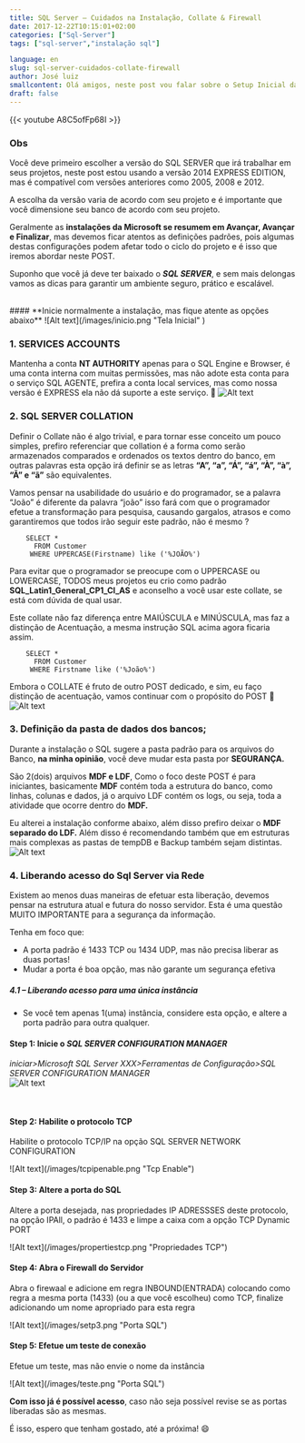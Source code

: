 ```yaml
---
title: SQL Server – Cuidados na Instalação, Collate & Firewall
date: 2017-12-22T10:15:01+02:00
categories: ["Sql-Server"]
tags: ["sql-server","instalação sql"]

language: en
slug: sql-server-cuidados-collate-firewall
author: José luiz
smallcontent: Olá amigos, neste post vou falar sobre o Setup Inicial da Instalação do Sql Server, melhor collate, e regras do firewall para acesso via Rede/Externo. 
draft: false
---
```


 {{< youtube A8C5ofFp68I >}}
### Obs
Você deve primeiro escolher a versão do SQL SERVER que irá trabalhar em seus projetos, neste post estou usando a versão 2014 EXPRESS EDITION, mas é compatível com versões anteriores como 2005, 2008 e 2012.

A escolha da versão varia de acordo com seu projeto e é importante que você dimensione seu banco de acordo com seu projeto.

 
Geralmente as **instalações da Microsoft se resumem em Avançar, Avançar e Finalizar**, mas devemos ficar atentos as definições padrões, pois algumas destas configurações podem afetar todo o ciclo do projeto e é isso que iremos abordar neste POST.

 

Suponho que você já deve ter baixado o ***SQL SERVER***, e sem mais delongas vamos as dicas para garantir um ambiente seguro, prático e escalável.

<br>
#### **Inicie normalmente a instalação, mas fique atente as opções abaixo**
![Alt text](/images/inicio.png "Tela Inicial" )




### 1. SERVICES ACCOUNTS

Mantenha a conta **NT AUTHORITY** apenas para o SQL Engine e Browser, é uma conta interna com muitas permissões, mas não adote esta conta para o serviço SQL AGENTE, prefira a conta local services, mas como nossa versão é EXPRESS ela não dá suporte a este serviço. 🙁
![Alt text](/images/passwords.png "Tela Inicial" )

 
 
### 2. SQL SERVER COLLATION

Definir o Collate não é algo trivial, e para tornar esse conceito um pouco simples, prefiro referenciar que collation é a forma como serão armazenados comparados e ordenados os textos dentro do banco, em outras palavras esta opção irá definir se as letras **“A”, “a”, “Á”, “á”, “À”, “à”, “Ã” e “ã”** são equivalentes.

Vamos pensar na usabilidade do usuário e do programador, se a palavra “João” é diferente da palavra “joão” isso fará com que o programador efetue a transformação para pesquisa, causando gargalos, atrasos e como garantiremos que todos irão seguir este padrão, não é mesmo ?

```
    SELECT * 
      FROM Customer  
     WHERE UPPERCASE(Firstname) like ('%JOÃO%')
```

Para evitar que o programador se preocupe com o UPPERCASE ou LOWERCASE, TODOS meus projetos eu crio como padrão **SQL_Latin1_General_CP1_CI_AS** e aconselho a você usar este collate, se está com dúvida de qual usar.

Este collate não faz diferença entre MAIÚSCULA e MINÚSCULA, mas faz a distinção de Acentuação, a mesma instrução SQL acima agora ficaria assim.

```
    SELECT * 
      FROM Customer  
     WHERE Firstname like ('%João%')
```

Embora o COLLATE é fruto de outro POST dedicado, e sim, eu faço distinção de acentuação, vamos continuar com o propósito do POST   🙂
<br>
![Alt text](/images/collation.png "Tela Inicial" )



### 3. Definição da pasta de dados dos bancos;

Durante a instalação o SQL sugere a pasta padrão para os arquivos do Banco, **na minha opinião**, você deve mudar esta pasta por **SEGURANÇA.**

São 2(dois) arquivos **MDF e LDF**, Como o foco deste POST é para iniciantes, basicamente **MDF** contém toda a estrutura do banco, como linhas, colunas e dados, já o arquivo LDF contém os logs, ou seja, toda a atividade que ocorre dentro do **MDF.**

Eu alterei a instalação conforme abaixo, além disso prefiro deixar o **MDF separado do LDF.**
Além disso é recomendando também que em estruturas mais complexas as pastas de tempDB e Backup 
também sejam distintas.
<br>
![Alt text](/images/server-directoreis.png "Caminho das pastas" )



 
### 4. Liberando acesso do Sql Server via Rede

Existem ao menos duas maneiras de efetuar esta liberação, devemos pensar na estrutura atual e futura do nosso servidor. Esta é uma questão MUITO IMPORTANTE para a segurança da informação.

Tenha em foco que:

* A porta padrão é 1433 TCP ou 1434 UDP, mas não precisa liberar as duas portas!
* Mudar a porta é boa opção, mas não garante um segurança efetiva

##### 4.1 – Liberando acesso para uma única instância


* Se você tem apenas 1(uma) instância, considere esta opção, e altere a porta padrão para outra qualquer.

#### Step 1: **Inicie** o *SQL SERVER CONFIGURATION MANAGER*
 *iniciar>Microsoft SQL Server XXX>Ferramentas de Configuração>SQL SERVER CONFIGURATION MANAGER*
 <br>
![Alt text](/images/sqlconfmanager.png "Configure Manager" )
 
<br>

#### Step 2: **Habilite** o protocolo TCP
<p>Habilite o protocolo TCP/IP na opção SQL SERVER NETWORK CONFIGURATION</p>
![Alt text](/images/tcpipenable.png "Tcp Enable")
<br>

#### Step 3: **Altere** a porta do SQL
<p>Altere a porta desejada, nas propriedades IP ADRESSSES deste protocolo, na opção IPAll, o padrão é 1433 e limpe a caixa com a opção TCP Dynamic PORT</p> 
![Alt text](/images/propertiestcp.png "Propriedades TCP")
<br>  


#### Step 4: **Abra o Firewall** do Servidor 
<p>Abra o firewaal e adicione em regra INBOUND(ENTRADA) colocando  como regra a mesma porta (1433) (ou a que você escolheu) como TCP, finalize adicionando um nome apropriado para esta regra</p>
![Alt text](/images/setp3.png "Porta SQL")
<br>

 

#### Step 5: **Efetue um teste** de conexão
<p>Efetue um teste, mas não envie o nome da instância</p>
![Alt text](/images/teste.png "Porta SQL")
<br>

**Com isso já é possível acesso**, caso não seja possível revise se as portas liberadas são as mesmas.

É isso, espero que tenham gostado, até a próxima!
:smile:
